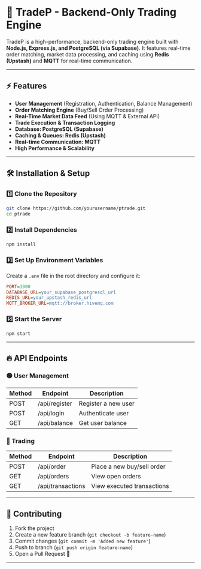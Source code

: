 # 🚀 TradeP - Backend-Only Trading Engine

TradeP is a high-performance, backend-only trading engine built with **Node.js, Express.js, and PostgreSQL (via Supabase)**. It features real-time order matching, market data processing, and caching using **Redis (Upstash)** and **MQTT** for real-time communication.

---

## ⚡ Features

- **User Management** (Registration, Authentication, Balance Management)
- **Order Matching Engine** (Buy/Sell Order Processing)
- **Real-Time Market Data Feed** (Using MQTT & External API)
- **Trade Execution & Transaction Logging**
- **Database: PostgreSQL (Supabase)**
- **Caching & Queues: Redis (Upstash)**
- **Real-time Communication: MQTT**
- **High Performance & Scalability**

---

## 🛠 Installation & Setup

### 1️⃣ Clone the Repository
```sh
git clone https://github.com/yourusername/ptrade.git
cd ptrade
```

### 2️⃣ Install Dependencies
```sh
npm install
```

### 3️⃣ Set Up Environment Variables
Create a `.env` file in the root directory and configure it:
```ini
PORT=3000
DATABASE_URL=your_supabase_postgresql_url
REDIS_URL=your_upstash_redis_url
MQTT_BROKER_URL=mqtt://broker.hivemq.com
```
### 5️⃣ Start the Server
```sh
npm start
```

---

## 🔥 API Endpoints

### 🟢 User Management
| Method | Endpoint       | Description         |
|--------|--------------|---------------------|
| POST   | /api/register | Register a new user |
| POST   | /api/login    | Authenticate user   |
| GET    | /api/balance  | Get user balance    |

### 🔵 Trading
| Method | Endpoint         | Description                  |
|--------|-----------------|------------------------------|
| POST   | /api/order       | Place a new buy/sell order  |
| GET    | /api/orders      | View open orders            |
| GET    | /api/transactions| View executed transactions  |

---

## 🤝 Contributing
1. Fork the project
2. Create a new feature branch (`git checkout -b feature-name`)
3. Commit changes (`git commit -m 'Added new feature'`)
4. Push to branch (`git push origin feature-name`)
5. Open a Pull Request 🚀

---

